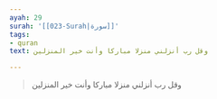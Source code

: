 ```yaml
---
ayah: 29
surah: '[[023-Surah|سورة]]'
tags:
- quran
text: وقل رب أنزلني منزلا مباركا وأنت خير المنزلين

---
```

> وقل رب أنزلني منزلا مباركا وأنت خير المنزلين
